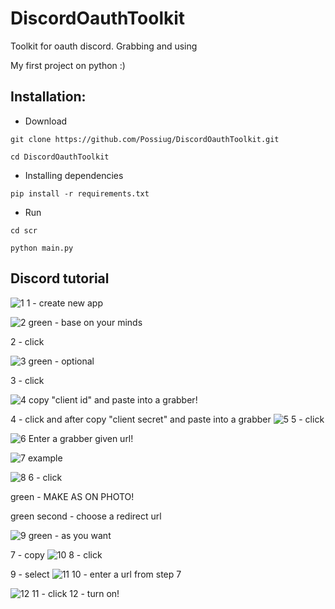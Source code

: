 # DiscordOauthToolkit
Toolkit for oauth discord. Grabbing and using

My first project on python :)

## Installation:
- Download
```
git clone https://github.com/Possiug/DiscordOauthToolkit.git
```
```
cd DiscordOauthToolkit
```
- Installing dependencies
```
pip install -r requirements.txt
```
- Run
```
cd scr
```
```
python main.py
```

## Discord tutorial
![1](https://github.com/Possiug/DiscordOauthToolkit/assets/144494336/c9482861-95f6-4501-8dc8-541160a20118)
  1 - create new app

![2](https://github.com/Possiug/DiscordOauthToolkit/assets/144494336/4ce2584c-14ca-4744-9e1a-e402c4e5319f)
  green - base on your minds
  
  2 - click

![3](https://github.com/Possiug/DiscordOauthToolkit/assets/144494336/7113fd3a-a0ad-498d-827e-04761bd9f394)
  green - optional
  
  3 - click

![4](https://github.com/Possiug/DiscordOauthToolkit/assets/144494336/98e35000-6d59-4144-9a63-1ff57d9b5bc8)
  copy "client id" and paste into a grabber!
  
  4 - click and after copy "client secret" and paste into a grabber
![5](https://github.com/Possiug/DiscordOauthToolkit/assets/144494336/3b4a3156-754e-49c5-8532-5a01a5000466)
  5 - click

![6](https://github.com/Possiug/DiscordOauthToolkit/assets/144494336/e2315825-811f-4cc6-98c9-f7169591ffda)
  Enter a grabber given url!

![7](https://github.com/Possiug/DiscordOauthToolkit/assets/144494336/4fcb12a8-3ac7-432a-bd9e-b617f8ee8c82)
  example

  
![8](https://github.com/Possiug/DiscordOauthToolkit/assets/144494336/777df2ef-cd2a-4d73-b77d-559db74a24de)
  6 - click

  green - MAKE AS ON PHOTO!
  
  green second - choose a redirect url

![9](https://github.com/Possiug/DiscordOauthToolkit/assets/144494336/53f237e7-d59c-443c-a8db-f75f62415e47)
  green - as you want

  7 - copy
![10](https://github.com/Possiug/DiscordOauthToolkit/assets/144494336/37040082-54c9-4c4b-b999-054d4ae53834)
  8 - click
  
  9 - select
![11](https://github.com/Possiug/DiscordOauthToolkit/assets/144494336/c64d4588-7d8c-43c2-8143-8e9661d80b6b)
 10 - enter a url from step 7

![12](https://github.com/Possiug/DiscordOauthToolkit/assets/144494336/c4623a60-8bf7-4b5e-be13-90fcbf1fe392)
 11 - click
 12 - turn on!



